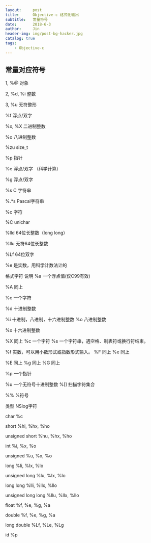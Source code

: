 ```yaml
---
layout:     post
title:      Objective-c 格式化输出
subtitle:   常量符号
date:       2018-6-3
author:     Jin
header-img: img/post-bg-hacker.jpg
catalog: true
tags:
    - Objective-c
---
```




## 常量对应符号

1,  %@     对象

2,  %d, %i 整数

3, %u     无符整形

%f     浮点/双字

%x, %X 二进制整数

%o     八进制整数

%zu    size_t

%p     指针

%e     浮点/双字 （科学计算）

%g     浮点/双字

%s     C 字符串

%.*s   Pascal字符串

%c     字符

%C     unichar

%lld   64位长整数（long long）

%llu   无符64位长整数

%Lf    64位双字

%e 是实数，用科学计数法计的

格式字符 说明
%a 一个浮点值(仅C99有效)

%A 同上

%c 一个字符

%d 十进制整数

%i 十进制，八进制，十六进制整数
%o 八进制整数

%x 十六进制整数

%X 同上
%c 一个字符
%s 一个字符串，遇空格、制表符或换行符结束。

%f 实数，可以用小数形式或指数形式输入。
%F 同上
%e 同上

%E 同上
%g 同上
%G 同上

%p 一个指针

%u 一个无符号十进制整数
%[] 扫描字符集合

%% %符号

类型                                    NSlog字符

char                                    %c

short                                   %hi, %hx, %ho

unsigned short                      %hu, %hx, %ho

int                                       %i, %x, %o

unsigned                              %u, %x, %o

long                                    %li, %lx, %lo

unsigned long                       %lu, %lx, %lo

long long                             %lli, %llx, %llo

unsigned long long                %llu, %llx, %llo

float                                    %f, %e, %g, %a

double                                 %f, %e, %g, %a

long double                          %Lf, %Le, %Lg

id                                        %p


